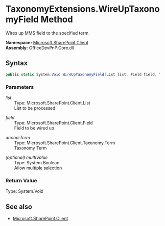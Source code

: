 # TaxonomyExtensions.WireUpTaxonomyField Method  
Wires up MMS field to the specified term.  

**Namespace:** [Microsoft.SharePoint.Client](Microsoft.SharePoint.Client.md)  
**Assembly:** OfficeDevPnP.Core.dll  
## Syntax
```C#
public static System.Void WireUpTaxonomyField(List list, Field field, Term anchorTerm, Boolean multiValue)
```
### Parameters
*list*  
&emsp;&emsp;Type: Microsoft.SharePoint.Client.List  
&emsp;&emsp;List to be processed  
  
*field*  
&emsp;&emsp;Type: Microsoft.SharePoint.Client.Field  
&emsp;&emsp;Field to be wired up  
  
*anchorTerm*  
&emsp;&emsp;Type: Microsoft.SharePoint.Client.Taxonomy.Term  
&emsp;&emsp;Taxonomy Term  
  
*(optional) multiValue*  
&emsp;&emsp;Type: System.Boolean  
&emsp;&emsp;Allow multiple selection  
  
### Return Value
Type: System.Void  

## See also
- [Microsoft.SharePoint.Client](Microsoft.SharePoint.Client.md)
